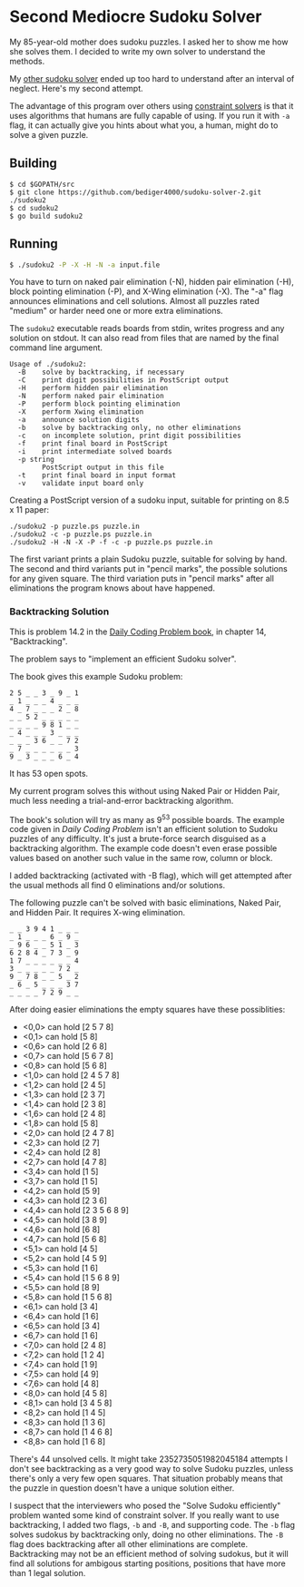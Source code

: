 # Second Mediocre Sudoku Solver

My 85-year-old mother does sudoku puzzles.
I asked her to show me how she solves them.
I decided to write my own solver to understand the methods.

My [other sudoku solver](https://github.com/bediger4000/mediocre-sudoku-solver)
ended up too hard to understand after an interval of neglect.
Here's my second attempt.

The advantage of this program over others using
[constraint solvers](https://github.com/the1ullneversee/SudokuSolver)
is that it uses algorithms that humans are fully capable of using.
If you run it with `-a` flag,
it can actually give you hints about what you, a human,
might do to solve a given puzzle.

## Building

    $ cd $GOPATH/src
    $ git clone https://github.com/bediger4000/sudoku-solver-2.git ./sudoku2
    $ cd sudoku2
    $ go build sudoku2

## Running

```sh
$ ./sudoku2 -P -X -H -N -a input.file
```

You have to turn on naked pair elimination (-N), hidden pair elimination (-H),
block pointing elimination (-P),
and X-Wing elimination (-X).
The "-a" flag announces eliminations and cell solutions.
Almost all puzzles rated "medium" or harder need one or more extra eliminations.

The `sudoku2` executable reads boards from stdin,
writes progress and any solution on stdout.
It can also read from files that are named by the final
command line argument.

```
Usage of ./sudoku2:
  -B    solve by backtracking, if necessary
  -C    print digit possibilities in PostScript output
  -H    perform hidden pair elimination
  -N    perform naked pair elimination
  -P    perform block pointing elimination
  -X    perform Xwing elimination
  -a    announce solution digits
  -b    solve by backtracking only, no other eliminations
  -c    on incomplete solution, print digit possibilities
  -f    print final board in PostScript
  -i    print intermediate solved boards
  -p string
        PostScript output in this file
  -t    print final board in input format
  -v    validate input board only
```

Creating a PostScript version of a sudoku input,
suitable for printing on 8.5 x 11 paper:

```
./sudoku2 -p puzzle.ps puzzle.in
./sudoku2 -c -p puzzle.ps puzzle.in
./sudoku2 -H -N -X -P -f -c -p puzzle.ps puzzle.in
```

The first variant prints a plain Sudoku puzzle, suitable for solving by hand.
The second and third variants put in "pencil marks",
the possible solutions for any given square.
The third variation puts in "pencil marks" after all eliminations
the program knows about have happened.

### Backtracking Solution

This is problem 14.2 in the [Daily Coding Problem book](),
in chapter 14, "Backtracking".

The problem says to "implement an efficient Sudoku solver".

The book gives this example Sudoku problem:

```
2 5 _ _ 3 _ 9 _ 1
_ 1 _ _ _ 4 _ _ _
4 _ 7 _ _ _ 2 _ 8
_ _ 5 2 _ _ _ _ _
_ _ _ _ 9 8 1 _ _
_ 4 _ _ _ 3 _ _ _
_ _ _ 3 6 _ _ 7 2
_ 7 _ _ _ _ _ _ 3
9 _ 3 _ _ _ 6 _ 4
```

It has 53 open spots.

My current program solves this without using Naked Pair or Hidden Pair,
much less needing a trial-and-error backtracking algorithm.

The book's solution will try as many as 9<sup>53</sup> possible boards.
The example code given in *Daily Coding Problem* isn't an efficient solution
to Sudoku puzzles of any difficulty.
It's just a brute-force search disguised as a backtracking algorithm.
The example code doesn't even erase
possible values based on another such value in the same row, column or block.

I added backtracking (activated with -B flag), which will get attempted
after the usual methods all find 0 eliminations and/or solutions.

The following puzzle can't be solved with basic eliminations, Naked Pair,
and Hidden Pair.
It requires X-wing elimination.

```
_ _ 3 9 4 1 _ _ _ 
_ 1 _ _ _ 6 _ 9 _ 
_ 9 6 _ _ 5 1 _ 3 
6 2 8 4 _ 7 3 _ 9 
1 7 _ _ _ _ _ _ 4 
3 _ _ _ _ _ 7 2 _ 
9 _ 7 8 _ _ 5 _ 2 
_ 6 _ 5 _ _ _ 3 7 
_ _ _ _ 7 2 9 _ _ 
```

After doing easier eliminations the empty squares have these possiblities:

* <0,0> can hold [2 5 7 8]
* <0,1> can hold [5 8]
* <0,6> can hold [2 6 8]
* <0,7> can hold [5 6 7 8]
* <0,8> can hold [5 6 8]
* <1,0> can hold [2 4 5 7 8]
* <1,2> can hold [2 4 5]
* <1,3> can hold [2 3 7]
* <1,4> can hold [2 3 8]
* <1,6> can hold [2 4 8]
* <1,8> can hold [5 8]
* <2,0> can hold [2 4 7 8]
* <2,3> can hold [2 7]
* <2,4> can hold [2 8]
* <2,7> can hold [4 7 8]
* <3,4> can hold [1 5]
* <3,7> can hold [1 5]
* <4,2> can hold [5 9]
* <4,3> can hold [2 3 6]
* <4,4> can hold [2 3 5 6 8 9]
* <4,5> can hold [3 8 9]
* <4,6> can hold [6 8]
* <4,7> can hold [5 6 8]
* <5,1> can hold [4 5]
* <5,2> can hold [4 5 9]
* <5,3> can hold [1 6]
* <5,4> can hold [1 5 6 8 9]
* <5,5> can hold [8 9]
* <5,8> can hold [1 5 6 8]
* <6,1> can hold [3 4]
* <6,4> can hold [1 6]
* <6,5> can hold [3 4]
* <6,7> can hold [1 6]
* <7,0> can hold [2 4 8]
* <7,2> can hold [1 2 4]
* <7,4> can hold [1 9]
* <7,5> can hold [4 9]
* <7,6> can hold [4 8]
* <8,0> can hold [4 5 8]
* <8,1> can hold [3 4 5 8]
* <8,2> can hold [1 4 5]
* <8,3> can hold [1 3 6]
* <8,7> can hold [1 4 6 8]
* <8,8> can hold [1 6 8]

There's 44 unsolved cells.
It might take 2352735051982045184 attempts
I don't see backtracking as a very good way to solve Sudoku puzzles,
unless there's only a very few open squares.
That situation probably means that the puzzle in question doesn't have
a unique solution either.

I suspect that the interviewers who posed the "Solve Sudoku efficiently"
problem wanted some kind of constraint solver.
If you really want to use backtracking,
I added two flags, `-b` and `-B`,
and supporting code.
The `-b` flag solves sudokus by backtracking only,
doing no other eliminations.
The `-B` flag does backtracking after all other eliminations are complete.
Backtracking may not be an efficient method of solving sudokus,
but it will find all solutions for ambigous starting positions,
positions that have more than 1 legal solution.

